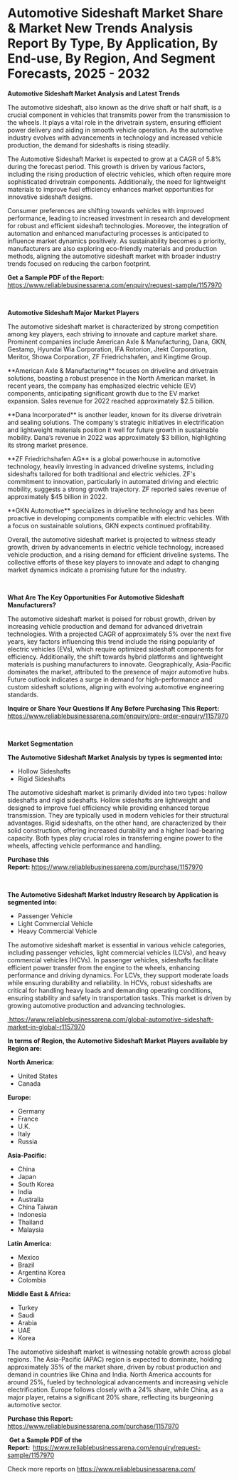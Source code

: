 <p><h1>Automotive Sideshaft Market Share & Market New Trends Analysis Report By Type, By Application, By End-use, By Region, And Segment Forecasts, 2025 - 2032</h1></p><p><strong>Automotive Sideshaft Market Analysis and Latest Trends</strong></p>
<p><p>The automotive sideshaft, also known as the drive shaft or half shaft, is a crucial component in vehicles that transmits power from the transmission to the wheels. It plays a vital role in the drivetrain system, ensuring efficient power delivery and aiding in smooth vehicle operation. As the automotive industry evolves with advancements in technology and increased vehicle production, the demand for sideshafts is rising steadily.</p><p>The Automotive Sideshaft Market is expected to grow at a CAGR of 5.8% during the forecast period. This growth is driven by various factors, including the rising production of electric vehicles, which often require more sophisticated drivetrain components. Additionally, the need for lightweight materials to improve fuel efficiency enhances market opportunities for innovative sideshaft designs. </p><p>Consumer preferences are shifting towards vehicles with improved performance, leading to increased investment in research and development for robust and efficient sideshaft technologies. Moreover, the integration of automation and enhanced manufacturing processes is anticipated to influence market dynamics positively. As sustainability becomes a priority, manufacturers are also exploring eco-friendly materials and production methods, aligning the automotive sideshaft market with broader industry trends focused on reducing the carbon footprint.</p></p>
<p><strong>Get a Sample PDF of the Report:&nbsp;</strong> <a href="https://www.reliablebusinessarena.com/enquiry/request-sample/1157970?utm_campaign=3531&utm_medium=2&utm_source=Github&utm_content=ia&utm_term=30032025&utm_id=automotive-sideshaft">https://www.reliablebusinessarena.com/enquiry/request-sample/1157970</a></p>
<p>&nbsp;</p>
<p><strong>Automotive Sideshaft Major Market Players</strong></p>
<p><p>The automotive sideshaft market is characterized by strong competition among key players, each striving to innovate and capture market share. Prominent companies include American Axle & Manufacturing, Dana, GKN, Gestamp, Hyundai Wia Corporation, IFA Rotorion, Jtekt Corporation, Meritor, Showa Corporation, ZF Friedrichshafen, and Kingtime Group.</p><p>**American Axle & Manufacturing** focuses on driveline and drivetrain solutions, boasting a robust presence in the North American market. In recent years, the company has emphasized electric vehicle (EV) components, anticipating significant growth due to the EV market expansion. Sales revenue for 2022 reached approximately $2.5 billion.</p><p>**Dana Incorporated** is another leader, known for its diverse drivetrain and sealing solutions. The company's strategic initiatives in electrification and lightweight materials position it well for future growth in sustainable mobility. Dana’s revenue in 2022 was approximately $3 billion, highlighting its strong market presence.</p><p>**ZF Friedrichshafen AG** is a global powerhouse in automotive technology, heavily investing in advanced driveline systems, including sideshafts tailored for both traditional and electric vehicles. ZF's commitment to innovation, particularly in automated driving and electric mobility, suggests a strong growth trajectory. ZF reported sales revenue of approximately $45 billion in 2022.</p><p>**GKN Automotive** specializes in driveline technology and has been proactive in developing components compatible with electric vehicles. With a focus on sustainable solutions, GKN expects continued profitability. </p><p>Overall, the automotive sideshaft market is projected to witness steady growth, driven by advancements in electric vehicle technology, increased vehicle production, and a rising demand for efficient driveline systems. The collective efforts of these key players to innovate and adapt to changing market dynamics indicate a promising future for the industry.</p></p>
<p>&nbsp;</p>
<p><strong>What Are The Key Opportunities For Automotive Sideshaft Manufacturers?</strong></p>
<p><p>The automotive sideshaft market is poised for robust growth, driven by increasing vehicle production and demand for advanced drivetrain technologies. With a projected CAGR of approximately 5% over the next five years, key factors influencing this trend include the rising popularity of electric vehicles (EVs), which require optimized sideshaft components for efficiency. Additionally, the shift towards hybrid platforms and lightweight materials is pushing manufacturers to innovate. Geographically, Asia-Pacific dominates the market, attributed to the presence of major automotive hubs. Future outlook indicates a surge in demand for high-performance and custom sideshaft solutions, aligning with evolving automotive engineering standards.</p></p>
<p><strong>Inquire or Share Your Questions If Any Before Purchasing This Report:</strong> <a href="https://www.reliablebusinessarena.com/enquiry/pre-order-enquiry/1157970?utm_campaign=3531&utm_medium=2&utm_source=Github&utm_content=ia&utm_term=30032025&utm_id=automotive-sideshaft">https://www.reliablebusinessarena.com/enquiry/pre-order-enquiry/1157970</a></p>
<p>&nbsp;</p>
<p><strong>Market Segmentation</strong></p>
<p><strong>The Automotive Sideshaft Market Analysis by types is segmented into:</strong></p>
<p><ul><li>Hollow Sideshafts</li><li>Rigid Sideshafts</li></ul></p>
<p><p>The automotive sideshaft market is primarily divided into two types: hollow sideshafts and rigid sideshafts. Hollow sideshafts are lightweight and designed to improve fuel efficiency while providing enhanced torque transmission. They are typically used in modern vehicles for their structural advantages. Rigid sideshafts, on the other hand, are characterized by their solid construction, offering increased durability and a higher load-bearing capacity. Both types play crucial roles in transferring engine power to the wheels, affecting vehicle performance and handling.</p></p>
<p><strong>Purchase this Report:&nbsp;</strong><a href="https://www.reliablebusinessarena.com/purchase/1157970?utm_campaign=3531&utm_medium=2&utm_source=Github&utm_content=ia&utm_term=30032025&utm_id=automotive-sideshaft">https://www.reliablebusinessarena.com/purchase/1157970</a></p>
<p>&nbsp;</p>
<p><strong>The Automotive Sideshaft Market Industry Research by Application is segmented into:</strong></p>
<p><ul><li>Passenger Vehicle</li><li>Light Commercial Vehicle</li><li>Heavy Commercial Vehicle</li></ul></p>
<p><p>The automotive sideshaft market is essential in various vehicle categories, including passenger vehicles, light commercial vehicles (LCVs), and heavy commercial vehicles (HCVs). In passenger vehicles, sideshafts facilitate efficient power transfer from the engine to the wheels, enhancing performance and driving dynamics. For LCVs, they support moderate loads while ensuring durability and reliability. In HCVs, robust sideshafts are critical for handling heavy loads and demanding operating conditions, ensuring stability and safety in transportation tasks. This market is driven by growing automotive production and advancing technologies.</p></p>
<p><a href="https://www.reliablebusinessarena.com/global-automotive-sideshaft-market-in-global-r1157970?utm_campaign=3531&utm_medium=2&utm_source=Github&utm_content=ia&utm_term=30032025&utm_id=automotive-sideshaft">&nbsp;https://www.reliablebusinessarena.com/global-automotive-sideshaft-market-in-global-r1157970</a></p>
<p><strong>In terms of Region, the Automotive Sideshaft Market Players available by Region are:</strong></p>
<p>
    <p> <strong> North America: </strong>
        <ul>
            <li>United States</li>
            <li>Canada</li>
        </ul>
        </p> 
    <p> <strong> Europe: </strong>
        <ul>
            <li>Germany</li>
            <li>France</li>
            <li>U.K.</li>
            <li>Italy</li>
            <li>Russia</li>
        </ul>
        </p> 
    <p> <strong> Asia-Pacific: </strong>
        <ul>
            <li>China</li>
            <li>Japan</li>
            <li>South Korea</li>
            <li>India</li>
            <li>Australia</li>
            <li>China Taiwan</li>
            <li>Indonesia</li>
            <li>Thailand</li>
            <li>Malaysia</li>
        </ul>
        </p> 
    <p> <strong> Latin America: </strong>
        <ul>
            <li>Mexico</li>
            <li>Brazil</li>
            <li>Argentina Korea</li>
            <li>Colombia</li>
        </ul>
        </p> 
    <p> <strong> Middle East & Africa: </strong>
        <ul>
            <li>Turkey</li>
            <li>Saudi</li>
            <li>Arabia</li>
            <li>UAE</li>
            <li>Korea</li>
        </ul>
    </p>
    </p>
<p><p>The automotive sideshaft market is witnessing notable growth across global regions. The Asia-Pacific (APAC) region is expected to dominate, holding approximately 35% of the market share, driven by robust production and demand in countries like China and India. North America accounts for around 25%, fueled by technological advancements and increasing vehicle electrification. Europe follows closely with a 24% share, while China, as a major player, retains a significant 20% share, reflecting its burgeoning automotive sector.</p></p>
<p><strong>Purchase this Report: </strong><a href="https://www.reliablebusinessarena.com/purchase/1157970?utm_campaign=3531&utm_medium=2&utm_source=Github&utm_content=ia&utm_term=30032025&utm_id=automotive-sideshaft">https://www.reliablebusinessarena.com/purchase/1157970</a></p>
<p>&nbsp;<strong>Get a Sample PDF of the Report:&nbsp;&nbsp;</strong><a href="https://www.reliablebusinessarena.com/enquiry/request-sample/1157970?utm_campaign=3531&utm_medium=2&utm_source=Github&utm_content=ia&utm_term=30032025&utm_id=automotive-sideshaft">https://www.reliablebusinessarena.com/enquiry/request-sample/1157970</a></p>
<p><strong></strong></p>
<p>Check more reports on <a href="https://www.reliablebusinessarena.com/?utm_campaign=3531&utm_medium=2&utm_source=Github&utm_content=ia&utm_term=30032025&utm_id=automotive-sideshaft">https://www.reliablebusinessarena.com/</a></p>